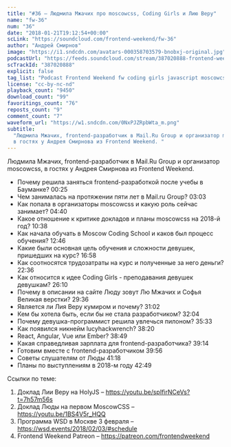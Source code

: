```yaml
---
title: "#36 – Людмила Мжачих про moscowcss, Coding Girls и Лию Веру"
name: "fw-36"
num: "36"
date: "2018-01-21T19:12:54+00:00"
scLink: "https://soundcloud.com/frontend-weekend/fw-36"
author: "Андрей Смирнов"
image: "https://i1.sndcdn.com/avatars-000358703579-bnobxj-original.jpg"
podcastUrl: "https://feeds.soundcloud.com/stream/387020888-frontend-weekend-fw-36.m4a"
scTrackId: "387020888"
explicit: false
tag_list: "Podcast Frontend Weekend fw coding girls javascript moscowcss"
license: "cc-by-nc-nd"
playback_count: "9450"
download_count: "99"
favoritings_count: "76"
reposts_count: "9"
comment_count: "7"
waveform_url: "https://w1.sndcdn.com/0NxPJZRpbWta_m.png"
subtitle:
  "Людмила Мжачих, frontend-разработчик в Mail.Ru Group и организатор moscowcss,
  в гостях у Андрея Смирнова из Frontend Weekend. "
---
```


Людмила Мжачих, frontend-разработчик в Mail.Ru Group и организатор moscowcss, в
гостях у Андрея Смирнова из Frontend Weekend.

- Почему решила заняться frontend-разработкой после учебы в Бауманке?
  <timecode sec="25">00:25</timecode>
- Чем занималась на протяжении пяти лет в Mail.ru Group?
  <timecode sec="183">03:03</timecode>
- Как попала в организаторы moscowcss и какую роль сейчас занимает?
  <timecode sec="280">04:40</timecode>
- Какое отношение к критике докладов и планы moscowcss на 2018-й год?
  <timecode sec="638">10:38</timecode>
- Как начала обучать в Moscow Coding School и каков был процесс обучения?
  <timecode sec="766">12:46</timecode>
- Какие были основная цель обучения и сложности девушек, пришедших на курс?
  <timecode sec="1018">16:58</timecode>
- Как соотносятся трудозатраты на курс и полученные за него деньги?
  <timecode sec="1356">22:36</timecode>
- Как относится к идее Coding Girls - преподавания девушек девушкам?
  <timecode sec="1570">26:10</timecode>
- Почему в описании на сайте Люду зовут Лю Мжачих и Софья Великая верстки?
  <timecode sec="1776">29:36</timecode>
- Является ли Лия Веру кумиром и почему? <timecode sec="1862">31:02</timecode>
- Кем бы хотела быть, если бы не стала разработчиком?
  <timecode sec="1924">32:04</timecode>
- Почему девушка-программист решила увлечься пилоном?
  <timecode sec="2133">35:33</timecode>
- Как появился никнейм lucyhackwrench? <timecode sec="2300">38:20</timecode>
- React, Angular, Vue или Ember? <timecode sec="2329">38:49</timecode>
- Какая справедливая зарплата для frontend-разработчика?
  <timecode sec="2354">39:14</timecode>
- Готовим вместе с frontend-разработчиком <timecode sec="2396">39:56</timecode>
- Советы слушателям от Люды <timecode sec="2478">41:18</timecode>
- Планы по выступлениям в 2018-м году <timecode sec="2569">42:49</timecode>

Ссылки по теме:

1. Доклад Лии Веру на HolyJS – <https://youtu.be/spIfirNCeVs?t=7h57m56s>
2. Доклад Люды на первом MoscowCSS – <https://youtu.be/1BS4V5r_HQQ>
3. Программа WSD в Москве 3 февраля – <https://wsd.events/2018/02/03/#schedule>
4. Frontend Weekend Patreon – <https://patreon.com/frontendweekend>
